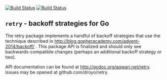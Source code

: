 [![Build Status](https://travis-ci.org/droyo/retry.svg?branch=master)](https://travis-ci.org/droyo/retry)
[![Build Status](https://travis-ci.org/droyo/retry.svg?branch=master)](https://travis-ci.org/droyo/retry)

## `retry` - backoff strategies for Go

The retry package implements a handful of backoff strategies that
use the technique described in
http://blog.gopheracademy.com/advent-2014/backoff/ . This package
API is finalized and should only see backwards-compatible changes
(perhaps an additional backoff strategy or two).

API documentation can be found at http://godoc.org/aqwari.net/retry.
Issues may be opened at github.com/droyo/retry.

